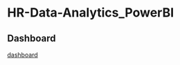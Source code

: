 # HR-Data-Analytics_PowerBI
## Dashboard
[dashboard](https://github.com/Samsgithub9635/HR-Data-Analytics_PowerBI/blob/main/HR%20AnalysisPDF.png)
